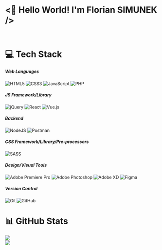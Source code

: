 # <👋 Hello World! I'm Florian SIMUNEK />
<a href="https://www.linkedin.com/in/florian-simunek" target="_blank"><img alt="" src="https://img.shields.io/badge/LinkedIn-0077B5?style=for-the-badge&logo=linkedin&logoColor=white" /></a> 
<a href="mailto:florian.simunek@gmail.com" target="_blank"><img alt="" src="https://img.shields.io/badge/Gmail-D14836?style=for-the-badge&logo=gmail&logoColor=white" /></a> 
<a href="https://floriansimunek.com" target="_blank"><img alt="" src="https://img.shields.io/badge/Portfolio-000?logo=vercel&logoColor=white&style=for-the-badge" /></a>

# 💻 Tech Stack
##### Web Languages
 ![HTML5](https://img.shields.io/badge/html5-%23E34F26.svg?style=for-the-badge&logo=html5&logoColor=white) ![CSS3](https://img.shields.io/badge/css3-%231572B6.svg?style=for-the-badge&logo=css3&logoColor=white) ![JavaScript](https://img.shields.io/badge/javascript-%23323330.svg?style=for-the-badge&logo=javascript&logoColor=%23F7DF1E) ![PHP](https://img.shields.io/badge/php-%23777BB4.svg?style=for-the-badge&logo=php&logoColor=white) 

##### JS Framework/Library
![jQuery](https://img.shields.io/badge/jquery-%230769AD.svg?style=for-the-badge&logo=jquery&logoColor=white) ![React](https://img.shields.io/badge/react-%2320232a.svg?style=for-the-badge&logo=react&logoColor=%2361DAFB) ![Vue.js](https://img.shields.io/badge/vuejs-%2335495e.svg?style=for-the-badge&logo=vuedotjs&logoColor=%234FC08D)  

##### Backend
![NodeJS](https://img.shields.io/badge/node.js-6DA55F?style=for-the-badge&logo=node.js&logoColor=white) ![Postman](https://img.shields.io/badge/Postman-FF6C37?style=for-the-badge&logo=postman&logoColor=white)

##### CSS Framework/Library/Pre-processors

 ![SASS](https://img.shields.io/badge/SASS-hotpink.svg?style=for-the-badge&logo=SASS&logoColor=white) 

##### Design/Visual Tools

![Adobe Premiere Pro](https://img.shields.io/badge/Adobe%20Premiere%20Pro-9999FF.svg?style=for-the-badge&logo=Adobe%20Premiere%20Pro&logoColor=white)  ![Adobe Photoshop](https://img.shields.io/badge/adobephotoshop-%2331A8FF.svg?style=for-the-badge&logo=adobephotoshop&logoColor=white) ![Adobe XD](https://img.shields.io/badge/Adobe%20XD-470137?style=for-the-badge&logo=Adobe%20XD&logoColor=#FF61F6)	![Figma](https://img.shields.io/badge/figma-%23F24E1E.svg?style=for-the-badge&logo=figma&logoColor=white) 

##### Version Control
![Git](https://img.shields.io/badge/-Git-000?style=for-the-badge&logo=git) ![GitHub](https://img.shields.io/badge/-GitHub-000?style=for-the-badge&logo=github)

# 📊 GitHub Stats
![](https://github-readme-streak-stats.herokuapp.com/?user=floriansimunek&theme=dark&hide_border=true)<br/>
![](https://github-readme-stats.vercel.app/api/top-langs/?username=floriansimunek&theme=dark&hide_border=true&include_all_commits=true&count_private=true&layout=compact)

<!-- Proudly created with GPRM ( https://gprm.itsvg.in ) -->
